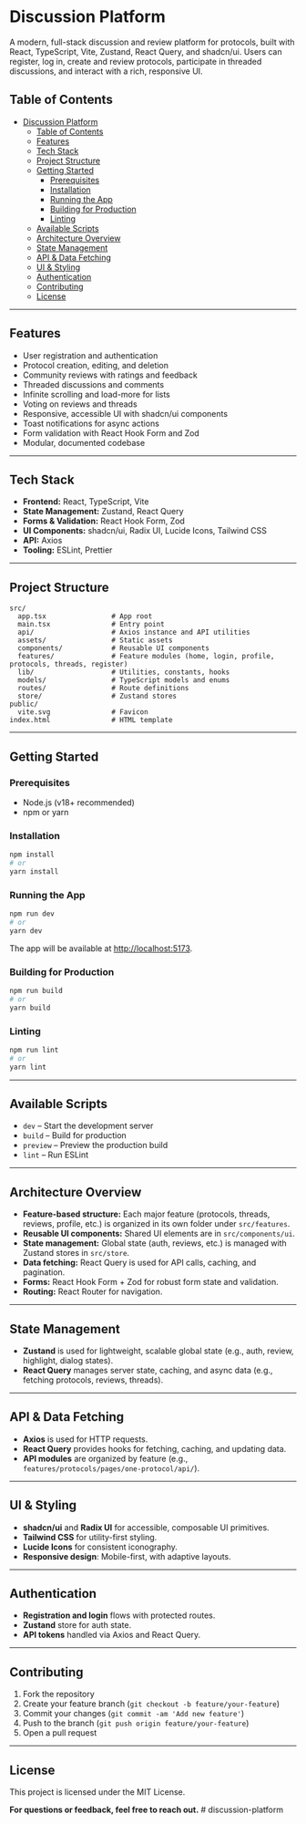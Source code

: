 # Discussion Platform

A modern, full-stack discussion and review platform for protocols, built with React, TypeScript, Vite, Zustand, React Query, and shadcn/ui. Users can register, log in, create and review protocols, participate in threaded discussions, and interact with a rich, responsive UI.

## Table of Contents

- [Discussion Platform](#discussion-platform)
  - [Table of Contents](#table-of-contents)
  - [Features](#features)
  - [Tech Stack](#tech-stack)
  - [Project Structure](#project-structure)
  - [Getting Started](#getting-started)
    - [Prerequisites](#prerequisites)
    - [Installation](#installation)
    - [Running the App](#running-the-app)
    - [Building for Production](#building-for-production)
    - [Linting](#linting)
  - [Available Scripts](#available-scripts)
  - [Architecture Overview](#architecture-overview)
  - [State Management](#state-management)
  - [API \& Data Fetching](#api--data-fetching)
  - [UI \& Styling](#ui--styling)
  - [Authentication](#authentication)
  - [Contributing](#contributing)
  - [License](#license)

---

## Features

- User registration and authentication
- Protocol creation, editing, and deletion
- Community reviews with ratings and feedback
- Threaded discussions and comments
- Infinite scrolling and load-more for lists
- Voting on reviews and threads
- Responsive, accessible UI with shadcn/ui components
- Toast notifications for async actions
- Form validation with React Hook Form and Zod
- Modular, documented codebase

---

## Tech Stack

- **Frontend:** React, TypeScript, Vite
- **State Management:** Zustand, React Query
- **Forms & Validation:** React Hook Form, Zod
- **UI Components:** shadcn/ui, Radix UI, Lucide Icons, Tailwind CSS
- **API:** Axios
- **Tooling:** ESLint, Prettier

---

## Project Structure

```
src/
  app.tsx                # App root
  main.tsx               # Entry point
  api/                   # Axios instance and API utilities
  assets/                # Static assets
  components/            # Reusable UI components
  features/              # Feature modules (home, login, profile, protocols, threads, register)
  lib/                   # Utilities, constants, hooks
  models/                # TypeScript models and enums
  routes/                # Route definitions
  store/                 # Zustand stores
public/
  vite.svg               # Favicon
index.html               # HTML template
```

---

## Getting Started

### Prerequisites

- Node.js (v18+ recommended)
- npm or yarn

### Installation

```sh
npm install
# or
yarn install
```

### Running the App

```sh
npm run dev
# or
yarn dev
```

The app will be available at [http://localhost:5173](http://localhost:5173).

### Building for Production

```sh
npm run build
# or
yarn build
```

### Linting

```sh
npm run lint
# or
yarn lint
```

---

## Available Scripts

- `dev` – Start the development server
- `build` – Build for production
- `preview` – Preview the production build
- `lint` – Run ESLint

---

## Architecture Overview

- **Feature-based structure:** Each major feature (protocols, threads, reviews, profile, etc.) is organized in its own folder under `src/features`.
- **Reusable UI components:** Shared UI elements are in `src/components/ui`.
- **State management:** Global state (auth, reviews, etc.) is managed with Zustand stores in `src/store`.
- **Data fetching:** React Query is used for API calls, caching, and pagination.
- **Forms:** React Hook Form + Zod for robust form state and validation.
- **Routing:** React Router for navigation.

---

## State Management

- **Zustand** is used for lightweight, scalable global state (e.g., auth, review, highlight, dialog states).
- **React Query** manages server state, caching, and async data (e.g., fetching protocols, reviews, threads).

---

## API & Data Fetching

- **Axios** is used for HTTP requests.
- **React Query** provides hooks for fetching, caching, and updating data.
- **API modules** are organized by feature (e.g., `features/protocols/pages/one-protocol/api/`).

---

## UI & Styling

- **shadcn/ui** and **Radix UI** for accessible, composable UI primitives.
- **Tailwind CSS** for utility-first styling.
- **Lucide Icons** for consistent iconography.
- **Responsive design**: Mobile-first, with adaptive layouts.

---

## Authentication

- **Registration and login** flows with protected routes.
- **Zustand** store for auth state.
- **API tokens** handled via Axios and React Query.

---

## Contributing

1. Fork the repository
2. Create your feature branch (`git checkout -b feature/your-feature`)
3. Commit your changes (`git commit -am 'Add new feature'`)
4. Push to the branch (`git push origin feature/your-feature`)
5. Open a pull request

---

## License

This project is licensed under the MIT License.

**For questions or feedback, feel free to reach out.**
#   d i s c u s s i o n - p l a t f o r m  
 